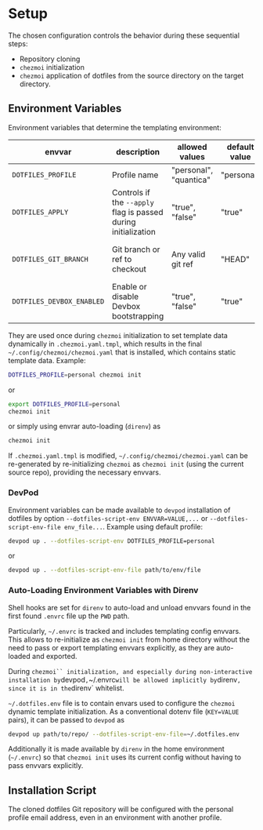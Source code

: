 # Setup

The chosen configuration controls the behavior during these sequential steps:

- Repository cloning
- `chezmoi` initialization
- `chezmoi` application of dotfiles from the source directory on the target directory.

## Environment Variables

Environment variables that determine the templating environment:

| envvar | description | allowed values | default value | on invalid value |
| --------------- | --------------- | --------------- | --------------- | --------------- |
| `DOTFILES_PROFILE` | Profile name | "personal", "quantica" | "personal" | Use default |
| `DOTFILES_APPLY` | Controls if the `--apply` flag is passed during initialization | "true", "false" | "true" | WARNING; Use default |
| `DOTFILES_GIT_BRANCH` | Git branch or ref to checkout | Any valid git ref | "HEAD" | WARNING; Disable chezmoi apply |
| `DOTFILES_DEVBOX_ENABLED` | Enable or disable Devbox bootstrapping | "true", "false" | "true" | ERROR |

They are used once during `chezmoi` initialization to set template data
dynamically in `.chezmoi.yaml.tmpl`, which results in the final
`~/.config/chezmoi/chezmoi.yaml` that is installed, which contains static
template data. Example:

```sh
DOTFILES_PROFILE=personal chezmoi init
```

or

```sh
export DOTFILES_PROFILE=personal
chezmoi init
```

or simply using envrar auto-loading (`direnv`) as

```sh
chezmoi init
```

If `.chezmoi.yaml.tmpl` is modified, `~/.config/chezmoi/chezmoi.yaml` can be
re-generated by re-initializing `chezmoi` as `chezmoi init` (using the current
source repo), providing the necessary envvars.

### DevPod

Environment variables can be made available to `devpod` installation of
dotfiles by option `--dotfiles-script-env ENVVAR=VALUE,...` or
`--dotfiles-script-env-file env_file...`. Example using default profile:

```sh
devpod up . --dotfiles-script-env DOTFILES_PROFILE=personal
```

or

```sh
devpod up . --dotfiles-script-env-file path/to/env/file
```

### Auto-Loading Environment Variables with Direnv

Shell hooks are set for `direnv` to auto-load and unload envvars found in the
first found `.envrc` file up the `PWD` path.

Particularly, `~/.envrc` is tracked and includes templating config envvars.
This allows to re-initialize as `chezmoi init` from home directory without the
need to pass or export templating envvars explicitly, as they are auto-loaded
and exported.

During `chezmoi`` initialization, and especially during non-interactive
installation by`devpod`,`~/.envrc` will be allowed implicitly by `direnv`,
since it is in the`direnv` whitelist.

`~/.dotfiles.env` file is to contain envars used to configure the `chezmoi`
dynamic template initialization. As a conventional dotenv file (`KEY=VALUE`
pairs), it can be passed to `devpod` as

```sh
devpod up path/to/repo/ --dotfiles-script-env-file=~/.dotfiles.env
```

Additionally it is made available by `direnv` in the home environment
(`~/.envrc`) so that `chezmoi init` uses its current config without having to
pass envvars explicitly.

## Installation Script

The cloned dotfiles Git repository will be configured with the personal profile
email address, even in an environment with another profile.

